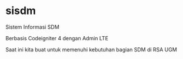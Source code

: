 # sisdm
Sistem Informasi SDM 

Berbasis Codeigniter 4 dengan Admin LTE

Saat ini kita buat untuk memenuhi kebutuhan bagian SDM di RSA UGM